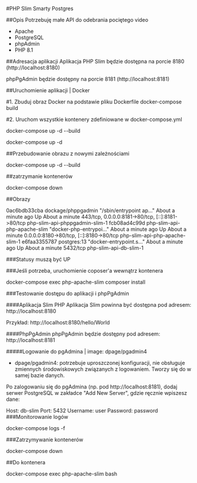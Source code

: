 #PHP Slim Smarty Postgres

##Opis
Potrzebuję małe API do odebrania pociętego video

- Apache
- PostgreSQL
- phpAdmin
- PHP 8.1

##Adresacja aplikacji
Aplikacja PHP Slim będzie dostępna na porcie 8180 (http://localhost:8180)

phpPgAdmin będzie dostępny na porcie 8181 (http://localhost:8181)

##Uruchomienie aplikacji | Docker

#1. Zbuduj obraz Docker na podstawie pliku Dockerfile
docker-compose build

#2. Uruchom wszystkie kontenery zdefiniowane w docker-compose.yml

docker-compose up -d --build

docker-compose up -d

##Przebudowanie obrazu z nowymi zależnościami

docker-compose up -d --build

##zatrzymanie kontenerów

docker-compose down

##Obrazy

0ac6bdb33cba   dockage/phppgadmin             "/sbin/entrypoint ap…"   About a minute ago   Up About a minute   443/tcp, 0.0.0.0:8181->80/tcp, [::]:8181->80/tcp   php-slim-api-phppgadmin-slim-1
fcb08ad4c99d   php-slim-api-php-apache-slim   "docker-php-entrypoi…"   About a minute ago   Up About a minute   0.0.0.0:8180->80/tcp, [::]:8180->80/tcp            php-slim-api-php-apache-slim-1
e6faa3355787   postgres:13                    "docker-entrypoint.s…"   About a minute ago   Up About a minute   5432/tcp                                           php-slim-api-db-slim-1

###Statusy muszą być UP

###Jeśli potrzeba, uruchomienie coposer'a wewnątrz kontenera

docker-compose exec php-apache-slim composer install

###Testowanie dostępu do aplikacji i phpPgAdmin

####Aplikacja Slim PHP
Aplikacja Slim powinna być dostępna pod adresem: http://localhost:8180

Przykład: http://localhost:8180/hello/World

####PhpPgAdmin
phpPgAdmin będzie dostępny pod adresem: http://localhost:8181

#####Logowanie do pgAdmina | image: dpage/pgadmin4

- dpage/pgadmin4: potrzebuje uproszczonej konfiguracji, nie obsługuje zmiennych środowiskowych związanych z logowaniem. Tworzy się do  w samej bazie danych.

Po zalogowaniu się do pgAdmina (np. pod http://localhost:8181), dodaj serwer PostgreSQL w zakładce "Add New Server", gdzie ręcznie wpiszesz dane:

Host: db-slim
Port: 5432
Username: user
Password: password
###Monitorowanie logów

docker-compose logs -f

###Zatrzymywanie kontenerów

docker-compose down

##Do kontenera

docker-compose exec php-apache-slim bash
